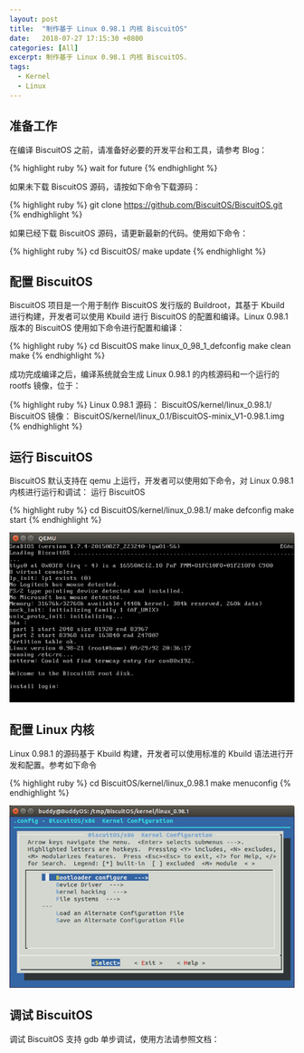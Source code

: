 ```yaml
---
layout: post
title:  "制作基于 Linux 0.98.1 内核 BiscuitOS"
date:   2018-07-27 17:15:30 +0800
categories: [All]
excerpt: 制作基于 Linux 0.98.1 内核 BiscuitOS.
tags:
  - Kernel
  - Linux
---
```


## 准备工作

在编译 BiscuitOS 之前，请准备好必要的开发平台和工具，请参考 Blog：

{% highlight ruby %}
  wait for future
{% endhighlight %}

如果未下载 BiscuitOS 源码，请按如下命令下载源码：

{% highlight ruby %}
git clone https://github.com/BiscuitOS/BiscuitOS.git
{% endhighlight %}

如果已经下载 BiscuitOS 源码，请更新最新的代码。使用如下命令：

{% highlight ruby %}
cd BiscuitOS/
make update
{% endhighlight %}

## 配置 BiscuitOS

BiscuitOS 项目是一个用于制作 BiscuitOS 发行版的 Buildroot，其基于 Kbuild 进行构建，开发者可以使用 Kbuild 进行 BiscuitOS 的配置和编译。Linux 0.98.1 版本的 BiscuitOS 使用如下命令进行配置和编译：

{% highlight ruby %}
cd BiscuitOS
make linux_0_98_1_defconfig
make clean
make
{% endhighlight %}

成功完成编译之后，编译系统就会生成 Linux 0.98.1 的内核源码和一个运行的 rootfs 镜像，位于：

{% highlight ruby %}
Linux 0.98.1 源码： BiscuitOS/kernel/linux_0.98.1/
BiscuitOS 镜像：  BiscuitOS/kernel/linux_0.1/BiscuitOS-minix_V1-0.98.1.img
{% endhighlight %}

## 运行 BiscuitOS

BiscuitOS 默认支持在 qemu 上运行，开发者可以使用如下命令，对 Linux 0.98.1 内核进行运行和调试：
运行 BiscuitOS

{% highlight ruby %}
cd BiscuitOS/kernel/linux_0.98.1/
make defconfig
make start
{% endhighlight %}

![Running0.98.1](https://raw.githubusercontent.com/EmulateSpace/PictureSet/master/BiscuitOS/buildroot/V000013.png)

## 配置 Linux 内核

Linux 0.98.1 的源码基于 Kbuild 构建，开发者可以使用标准的 Kbuild 语法进行开发和配置。参考如下命令

{% highlight ruby %}
cd BiscuitOS/kernel/linux_0.98.1
make menuconfig
{% endhighlight %}

![menuconfig0.98.1](https://raw.githubusercontent.com/EmulateSpace/PictureSet/master/BiscuitOS/buildroot/V000014.png)

## 调试 BiscuitOS

调试 BiscuitOS 支持 gdb 单步调试，使用方法请参照文档：
